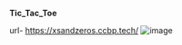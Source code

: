 **Tic_Tac_Toe**

url- https://xsandzeros.ccbp.tech/
![image](https://github.com/user-attachments/assets/059c325a-b761-4f50-a479-3dc14541db8f)
